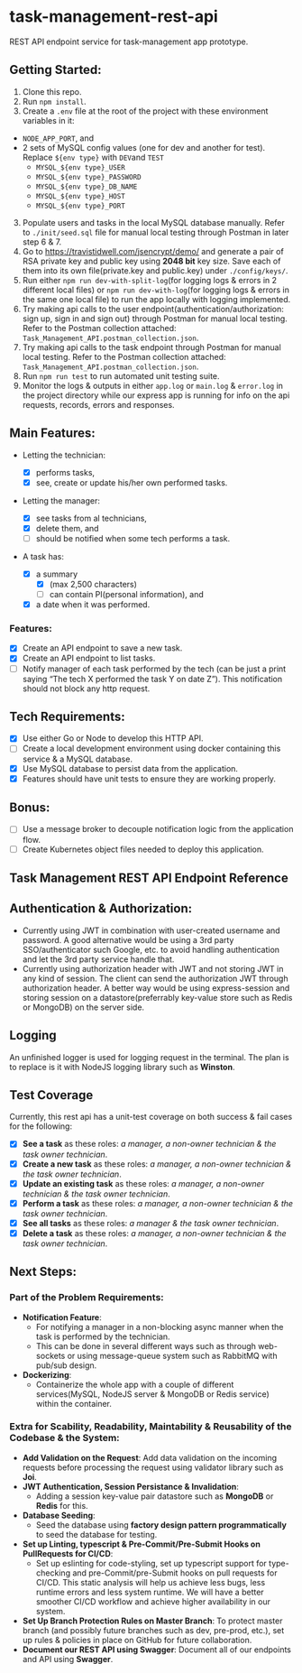 # task-management-rest-api

REST API endpoint service for task-management app prototype.

## Getting Started:

1. Clone this repo.
2. Run `npm install`.
3. Create a `.env` file at the root of the project with these environment variables in it:

-   `NODE_APP_PORT`, and
-   2 sets of MySQL config values (one for dev and another for test). Replace `${env type}` with `DEV`and `TEST`
    -   `MYSQL_${env type}_USER`
    -   `MYSQL_${env type}_PASSWORD`
    -   `MYSQL_${env type}_DB_NAME`
    -   `MYSQL_${env type}_HOST`
    -   `MYSQL_${env type}_PORT`

3. Populate users and tasks in the local MySQL database manually. Refer to `./init/seed.sql` file for manual local testing through Postman in later step 6 & 7.
4. Go to https://travistidwell.com/jsencrypt/demo/ and generate a pair of RSA private key and public key using **2048 bit** key size. Save each of them into its own file(private.key and public.key) under `./config/keys/`.
5. Run either `npm run dev-with-split-log`(for logging logs & errors in 2 different local files) or `npm run dev-with-log`(for logging logs & errors in the same one local file) to run the app locally with logging implemented.
6. Try making api calls to the user endpoint(authentication/authorization: sign up, sign in and sign out) through Postman for manual local testing. Refer to the Postman collection attached: `Task_Management_API.postman_collection.json`.
7. Try making api calls to the task endpoint through Postman for manual local testing. Refer to the Postman collection attached: `Task_Management_API.postman_collection.json`.
8. Run `npm run test` to run automated unit testing suite.
9. Monitor the logs & outputs in either `app.log` or `main.log` & `error.log` in the project directory while our express app is running for info on the api requests, records, errors and responses.

## Main Features:

-   Letting the technician:

    -   [x] performs tasks,
    -   [x] see, create or update his/her own performed tasks.

-   Letting the manager:

    -   [x] see tasks from al technicians,
    -   [x] delete them, and
    -   [ ] should be notified when some tech performs a task.

-   A task has:
    -   [x] a summary
        -   [x] (max 2,500 characters)
        -   [ ] can contain PI(personal information), and
    -   [x] a date when it was performed.

### Features:

-   [x] Create an API endpoint to save a new task.
-   [x] Create an API endpoint to list tasks.
-   [ ] Notify manager of each task performed by the tech (can be just a print saying “The tech X performed the task Y on date Z”). This notification should not block any http request.

## Tech Requirements:

-   [x] Use either Go or Node to develop this HTTP API.
-   [ ] Create a local development environment using docker containing this service & a MySQL database.
-   [x] Use MySQL database to persist data from the application.
-   [x] Features should have unit tests to ensure they are working properly.

## Bonus:

-   [ ] Use a message broker to decouple notification logic from the application flow.
-   [ ] Create Kubernetes object files needed to deploy this application.

## Task Management REST API Endpoint Reference

## Authentication & Authorization:

-   Currently using JWT in combination with user-created username and password. A good alternative would be using a 3rd party SSO/authenticator such Google, etc. to avoid handling authentication and let the 3rd party service handle that.
-   Currently using authorization header with JWT and not storing JWT in any kind of session. The client can send the authorization JWT through authorization header. A better way would be using express-session and storing session on a datastore(preferrably key-value store such as Redis or MongoDB) on the server side.

## Logging

An unfinished logger is used for logging request in the terminal. The plan is to replace is it with NodeJS logging library such as **Winston**.

## Test Coverage

Currently, this rest api has a unit-test coverage on both success & fail cases for the following:

-   [x] **See a task** as these roles: _a manager, a non-owner technician & the task owner technician_.
-   [x] **Create a new task** as these roles: _a manager, a non-owner technician & the task owner technician_.
-   [x] **Update an existing task** as these roles: _a manager, a non-owner technician & the task owner technician_.
-   [x] **Perform a task** as these roles: _a manager, a non-owner technician & the task owner technician_.
-   [x] **See all tasks** as these roles: _a manager & the task owner technician_.
-   [x] **Delete a task** as these roles: _a manager, a non-owner technician & the task owner technician_.

## Next Steps:

### Part of the Problem Requirements:

-   **Notification Feature**:
    -   For notifying a manager in a non-blocking async manner when the task is performed by the technician.
    -   This can be done in several different ways such as through web-sockets or using message-queue system such as RabbitMQ with pub/sub design.
-   **Dockerizing**:
    -   Containerize the whole app with a couple of different services(MySQL, NodeJS server & MongoDB or Redis service) within the container.

### Extra for Scability, Readability, Maintability & Reusability of the Codebase & the System:

-   **Add Validation on the Request**: Add data validation on the incoming requests before processing the request using validator library such as **Joi**.
-   **JWT Authentication, Session Persistance & Invalidation**:
    -   Adding a session key-value pair datastore such as **MongoDB** or **Redis** for this.
-   **Database Seeding**:
    -   Seed the database using **factory design pattern programmatically** to seed the database for testing.
-   **Set up Linting, typescript & Pre-Commit/Pre-Submit Hooks on PullRequests for CI/CD**:
    -   Set up eslinting for code-styling, set up typescript support for type-checking and pre-Commit/pre-Submit hooks on pull requests for CI/CD. This static analysis will help us achieve less bugs, less runtime errors and less system runtime. We will have a better smoother CI/CD workflow and achieve higher availability in our system.
-   **Set Up Branch Protection Rules on Master Branch**: To protect master branch (and possibly future branches such as dev, pre-prod, etc.), set up rules & policies in place on GitHub for future collaboration.
-   **Document our REST API using Swagger**: Document all of our endpoints and API using **Swagger**.
